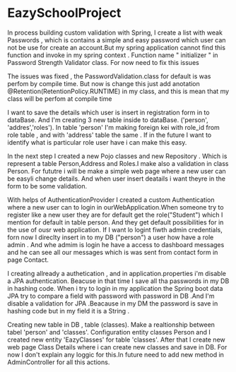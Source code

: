 # EazySchoolProject
In process building custom validation with Spring, I create a list with weak Passwords , which is contains a simple and easy password which user can not 
be use for create an account.But my spring application cannot find this function and invoke in my spring context . Function name " initializer " in Password Strength Validator class. 
For now need to fix this issues

The issues was fixed , the PasswordValidation.class for default is was perfom by compile time. 
But now is change this just add anotation @Retention(RetentionPolicy.RUNTIME) in my class, and this is mean  that my class will be perfom at compile time

I want to save the details which user is insert in registration form in to dataBase. And I'm creating 3 new table inside to dataBase. ('person', 'addres','roles'). In table 'person' I'm making foreign kei with role_id  from role table , and with 'address' table the same . If in the future I want to identify what is particular role user have i can make this easy.

In the next step I created a new Pojo classes and new Repository . Which is represent a table Person,Address and Roles.I make also a validation in class Person. For fututre i will be  make a simple web page where a new user can be easyli change details. And when user insert deatails i want theyre  in the form to be some validation.

With helps of AuthenticationProvider I created a custom Authentication where a new user can to login in ourWebApplication.When someone try to register like a new user they are for default get the role("Student") which I mention for default in table person. And they get default possibilities for in the use of ousr web application. If I want lo logint fiwth admin credentials, forn now I direclty insert in to my DB ("person") a user how have a role admin . And whe admim is login he have a access to dashboard messages and he can see all our messages which is was sent from contact form in page Contact.

I creating allready a authetication , and in application.properties  i'm disable a JPA authentication. Beacuse in that time I save all tha passwords in my DB in hashing code. When i try to login in my application the Spring boot data JPA try to compare a field with password with password in DB .And I'm disable a validation for JPA .Beacause in my DM the password is save in hashing code but in my field it is a String .

Creating new table in DB , table (classes). Make a realtionship between tabel 'person' and 'classes'. Configuration entity classes Person and I created new entity 'EazyClasses' for table 'classes'. 
After that I create new web page Class Details where i can create new classes and save in DB. For now I don't explain any loggic for this.In future need to add new method in AdminController for all this actions. 

